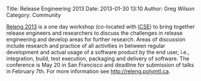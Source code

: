 Title: Release Engineering 2013
Date: 2013-01-30 13:10
Author: Greg Wilson
Category: Community

[Releng 2013][] is a one day workshop (co-located with [ICSE][]) to
bring together release engineers and researchers to discuss the
challenges in release engineering and develop areas for further
research. Areas of discussion include research and practice of all
activities in between regular development and actual usage of a software
product by the end user, i.e., integration, build, test execution,
packaging and delivery of software. The conference is May 20 in San
Francisco and deadline for submission of talks in February 7th. For more
information see <http://releng.polymtl.ca>.

  [Releng 2013]: http://releng.polymtl.ca/
  [ICSE]: http://2013.icse-conferences.org/
